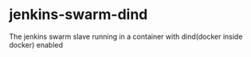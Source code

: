 # jenkins-swarm-dind
The jenkins swarm slave running in a container with dind(docker inside docker) enabled 
